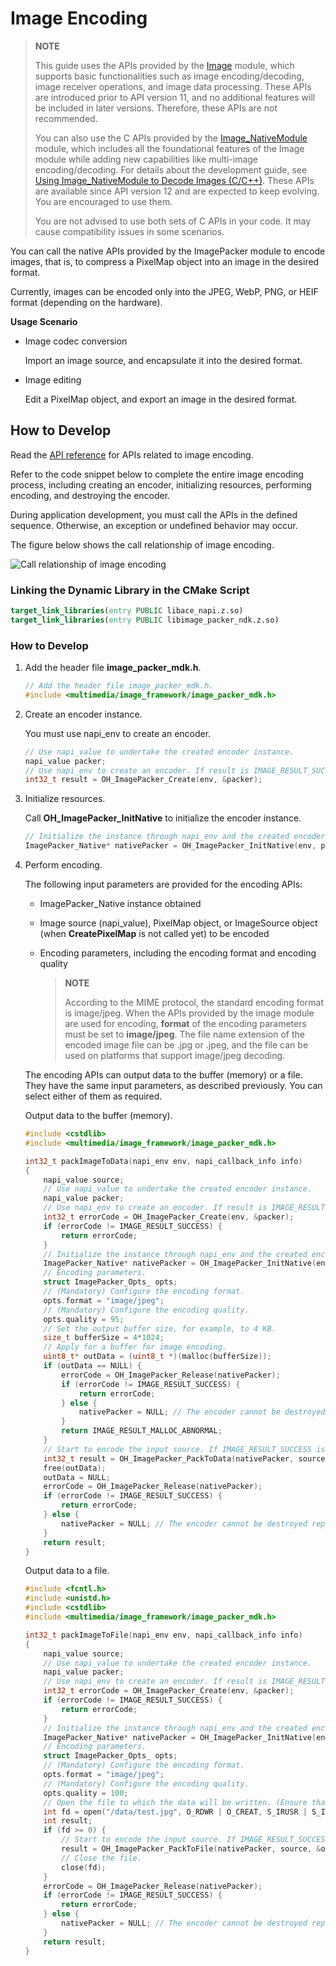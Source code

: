 # Image Encoding
<!--Kit: Image Kit-->
<!--Subsystem: Multimedia-->
<!--Owner: @aulight02-->
<!--Designer: @liyang_bryan-->
<!--Tester: @xchaosioda-->
<!--Adviser: @zengyawen-->

> **NOTE**
>
> This guide uses the APIs provided by the [Image](../../reference/apis-image-kit/capi-image.md) module, which supports basic functionalities such as image encoding/decoding, image receiver operations, and image data processing. These APIs are introduced prior to API version 11, and no additional features will be included in later versions. Therefore, these APIs are not recommended.
>
> You can also use the C APIs provided by the [Image_NativeModule](../../reference/apis-image-kit/capi-image-nativemodule.md) module, which includes all the foundational features of the Image module while adding new capabilities like multi-image encoding/decoding. For details about the development guide, see [Using Image_NativeModule to Decode Images (C/C++)](image-source-c.md). These APIs are available since API version 12 and are expected to keep evolving. You are encouraged to use them.
>
> You are not advised to use both sets of C APIs in your code. It may cause compatibility issues in some scenarios.

You can call the native APIs provided by the ImagePacker module to encode images, that is, to compress a PixelMap object into an image in the desired format.

Currently, images can be encoded only into the JPEG, WebP, PNG, or HEIF format (depending on the hardware).

**Usage Scenario**

- Image codec conversion

  Import an image source, and encapsulate it into the desired format.
- Image editing

  Edit a PixelMap object, and export an image in the desired format.

## How to Develop

Read the [API reference](../../reference/apis-image-kit/capi-image-packer-mdk-h.md) for APIs related to image encoding.

Refer to the code snippet below to complete the entire image encoding process, including creating an encoder, initializing resources, performing encoding, and destroying the encoder.

During application development, you must call the APIs in the defined sequence. Otherwise, an exception or undefined behavior may occur.  

The figure below shows the call relationship of image encoding.

![Call relationship of image encoding](figures/image-encode-native.png)

### Linking the Dynamic Library in the CMake Script

``` cmake
target_link_libraries(entry PUBLIC libace_napi.z.so)
target_link_libraries(entry PUBLIC libimage_packer_ndk.z.so)
```

### How to Develop

1. Add the header file **image_packer_mdk.h**.

   ```cpp
   // Add the header file image_packer_mdk.h.
   #include <multimedia/image_framework/image_packer_mdk.h>
   ```

2. Create an encoder instance.

   You must use napi_env to create an encoder.

   ```cpp
   // Use napi_value to undertake the created encoder instance.
   napi_value packer;
   // Use napi_env to create an encoder. If result is IMAGE_RESULT_SUCCESS, the encoder is created.
   int32_t result = OH_ImagePacker_Create(env, &packer);
   ```

3. Initialize resources.

   Call **OH_ImagePacker_InitNative** to initialize the encoder instance.

   ```cpp
   // Initialize the instance through napi_env and the created encoder instance.
   ImagePacker_Native* nativePacker = OH_ImagePacker_InitNative(env, packer);
   ```

4. Perform encoding.

   The following input parameters are provided for the encoding APIs:

   - ImagePacker_Native instance obtained

   - Image source (napi_value), PixelMap object, or ImageSource object (when **CreatePixelMap** is not called yet) to be encoded

   - Encoding parameters, including the encoding format and encoding quality

      > **NOTE**
      >
      > According to the MIME protocol, the standard encoding format is image/jpeg. When the APIs provided by the image module are used for encoding, **format** of the encoding parameters must be set to **image/jpeg**. The file name extension of the encoded image file can be .jpg or .jpeg, and the file can be used on platforms that support image/jpeg decoding.

   The encoding APIs can output data to the buffer (memory) or a file. They have the same input parameters, as described previously. You can select either of them as required.

   Output data to the buffer (memory).

   ```cpp
   #include <cstdlib>
   #include <multimedia/image_framework/image_packer_mdk.h>

   int32_t packImageToData(napi_env env, napi_callback_info info)
   {
       napi_value source;
       // Use napi_value to undertake the created encoder instance.
       napi_value packer;
       // Use napi_env to create an encoder. If result is IMAGE_RESULT_SUCCESS, the encoder is created.
       int32_t errorCode = OH_ImagePacker_Create(env, &packer);
       if (errorCode != IMAGE_RESULT_SUCCESS) {
           return errorCode;
       }
       // Initialize the instance through napi_env and the created encoder instance.
       ImagePacker_Native* nativePacker = OH_ImagePacker_InitNative(env, packer);
       // Encoding parameters.
       struct ImagePacker_Opts_ opts;
       // (Mandatory) Configure the encoding format.
       opts.format = "image/jpeg";
       // (Mandatory) Configure the encoding quality.
       opts.quality = 95;
       // Set the output buffer size, for example, to 4 KB.
       size_t bufferSize = 4*1024;
       // Apply for a buffer for image encoding.
       uint8_t* outData = (uint8_t *)(malloc(bufferSize));
       if (outData == NULL) {
           errorCode = OH_ImagePacker_Release(nativePacker);
           if (errorCode != IMAGE_RESULT_SUCCESS) {
               return errorCode;
           } else {
               nativePacker = NULL; // The encoder cannot be destroyed repeatedly.
           }
           return IMAGE_RESULT_MALLOC_ABNORMAL;
       }
       // Start to encode the input source. If IMAGE_RESULT_SUCCESS is returned, the encoding is successful. In this case, bufferSize indicates the size of the buffer used for encoding.
       int32_t result = OH_ImagePacker_PackToData(nativePacker, source, &opts, outData, &bufferSize);
       free(outData);
       outData = NULL;
       errorCode = OH_ImagePacker_Release(nativePacker);
       if (errorCode != IMAGE_RESULT_SUCCESS) {
           return errorCode;
       } else {
           nativePacker = NULL; // The encoder cannot be destroyed repeatedly.
       }
       return result;
   }
   ```

   Output data to a file.

   ```cpp
   #include <fcntl.h>
   #include <unistd.h>
   #include <cstdlib>
   #include <multimedia/image_framework/image_packer_mdk.h>

   int32_t packImageToFile(napi_env env, napi_callback_info info)
   {
       napi_value source;
       // Use napi_value to undertake the created encoder instance.
       napi_value packer;
       // Use napi_env to create an encoder. If result is IMAGE_RESULT_SUCCESS, the encoder is created.
       int32_t errorCode = OH_ImagePacker_Create(env, &packer);
       if (errorCode != IMAGE_RESULT_SUCCESS) {
           return errorCode;
       }
       // Initialize the instance through napi_env and the created encoder instance.
       ImagePacker_Native* nativePacker = OH_ImagePacker_InitNative(env, packer);
       // Encoding parameters.
       struct ImagePacker_Opts_ opts;
       // (Mandatory) Configure the encoding format.
       opts.format = "image/jpeg";
       // (Mandatory) Configure the encoding quality.
       opts.quality = 100;
       // Open the file to which the data will be written. (Ensure that the application has the permission to access the file path.)
       int fd = open("/data/test.jpg", O_RDWR | O_CREAT, S_IRUSR | S_IWUSR);
       int result;
       if (fd >= 0) {
           // Start to encode the input source. If IMAGE_RESULT_SUCCESS is returned, the encoding is successful.
           result = OH_ImagePacker_PackToFile(nativePacker, source, &opts, fd);
           // Close the file.
           close(fd);
       }
       errorCode = OH_ImagePacker_Release(nativePacker);
       if (errorCode != IMAGE_RESULT_SUCCESS) {
           return errorCode;
       } else {
           nativePacker = NULL; // The encoder cannot be destroyed repeatedly.
       }
       return result;
   }
   ```

